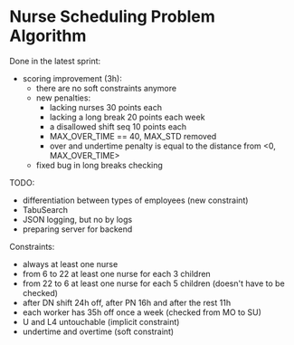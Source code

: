 # Nurse Scheduling Problem Algorithm

Done in the latest sprint:
 - scoring improvement (3h):
    - there are no soft constraints anymore
    - new penalties:
        - lacking nurses 30 points each
        - lacking a long break 20 points each week
        - a disallowed shift seq 10 points each
        - MAX_OVER_TIME == 40, MAX_STD removed
        - over and undertime penalty is equal to the distance from <0, MAX_OVER_TIME>
    - fixed bug in long breaks checking

TODO:
 - differentiation between types of employees (new constraint)
 - TabuSearch
 - JSON logging, but no by logs
 - preparing server for backend

Constraints:
 - always at least one nurse
 - from 6 to 22 at least one nurse for each 3 children
 - from 22 to 6 at least one nurse for each 5 children (doesn't have to be checked)
 - after DN shift 24h off, after PN 16h and after the rest 11h
 - each worker has 35h off once a week (checked from MO to SU)
 - U and L4 untouchable (implicit constraint)
 - undertime and overtime (soft constraint)

